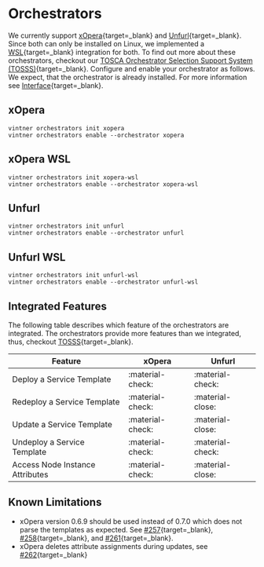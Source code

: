 # Orchestrators

We currently support [xOpera](https://github.com/xlab-si/xopera-opera){target=_blank} and [Unfurl](https://github.com/onecommons/unfurl){target=_blank}.
Since both can only be installed on Linux, we implemented a [WSL](https://docs.microsoft.com/en-us/windows/wsl){target=_blank} integration for both.
To find out more about these orchestrators, checkout our [TOSCA Orchestrator Selection Support System (TOSSS)](https://tosss.opentosca.org){target=_blank}.
Configure and enable your orchestrator as follows.
We expect, that the orchestrator is already installed.
For more information see [Interface](interface.md){target=_blank}.

## xOpera

```shell linenums="1"
vintner orchestrators init xopera
vintner orchestrators enable --orchestrator xopera
```

## xOpera WSL

```shell linenums="1"
vintner orchestrators init xopera-wsl
vintner orchestrators enable --orchestrator xopera-wsl
```

## Unfurl
```shell linenums="1"
vintner orchestrators init unfurl
vintner orchestrators enable --orchestrator unfurl
```

## Unfurl WSL
```shell linenums="1"
vintner orchestrators init unfurl-wsl
vintner orchestrators enable --orchestrator unfurl-wsl
```

## Integrated Features

The following table describes which feature of the orchestrators are integrated. 
The orchestrators provide more features than we integrated, thus, checkout [TOSSS](https://tosss.opentosca.org){target=_blank}.

| Feature | xOpera | Unfurl |
| -- |-------| --- |
| Deploy a Service Template | :material-check: | :material-check: |
| Redeploy a Service Template | :material-check: | :material-close: | 
| Update a Service Template | :material-check: | :material-close: | 
| Undeploy a Service Template | :material-check: |:material-check: |
| Access Node Instance Attributes | :material-check: | :material-close: |


## Known Limitations 
- xOpera version 0.6.9 should be used instead of 0.7.0 which does not parse the templates as expected.
  See [#257](https://github.com/xlab-si/xopera-opera/issues/257){target=_blank},
  [#258](https://github.com/xlab-si/xopera-opera/issues/258){target=_blank}, and
  [#261](https://github.com/xlab-si/xopera-opera/issues/261){target=_blank}.
- xOpera deletes attribute assignments during updates, see [#262](https://github.com/xlab-si/xopera-opera/issues/262){target=_blank}